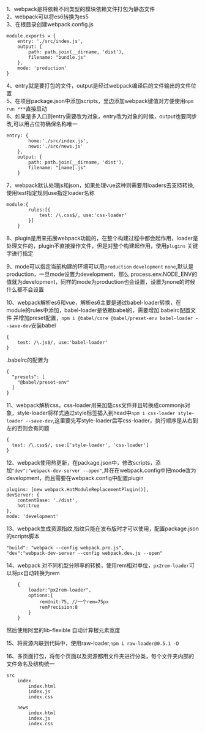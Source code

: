 1、webpack是将依赖不同类型的模块依赖文件打包为静态文件  
2、webpack可以将es6转换为es5  
3、在根目录创建webpack.config.js

    module.exports = {
        entry: './src/index.js',
        output: {
            path: path.join(__dirname, 'dist'),
            filename: "bundle.js"
        },
        mode: 'production'
    }

4、entry就是要打包的文件，output是经过webpack编译后的文件输出的文件位置  
5、在项目package.json中添加scripts，里边添加webpack键值对方便使用`npm run ***`直接启动  
6、如果是多入口则entry需要改为对象，entry改为对象的时候，output也要同步改,可以用占位符确保名称唯一

    entry: {
            home:'./src/index.js',
            news:'./src/news.js'
        },
        output: {
            path: path.join(__dirname, 'dist'),
            filename: "[name].js"
        }
7、webpack默认处理js和json，如果处理vue这种则需要用loaders去支持转换,使用test指定规则use指定loader名称

    module:{
            rules:[{
                test: /\.css$/, use:'css-loader'
            }]
        }

8、plugin是用来拓展webpack功能的，在整个构建过程中都会起作用，loader是处理文件的，plugin不直接操作文件，但是对整个构建起作用，使用`plugins`
关键字进行指定  

9、mode可以指定当前构建的环境可以用`production` `development` `none`,默认是production，一旦mode设置为development，那么
process.env.NODE_ENV的值就为development，同样的mode为production也会设置，设置为none的时候什么都不会设置  

10、webpack解析es6和vue，解析es6主要是通过babel-loader转换，在module的rules中添加，babel-loader是依赖babel的，需要增加.babelrc配置文件
并增加preset配置，`npm i @babel/core @babel/preset-env babel-loader --save-dev`安装babel

    {
        test: /\.js$/, use:'babel-loader'
    }
    
.babelrc的配置为

    {
      "presets": [
        "@babel/preset-env"
      ]
    }

11、webpack解析css，css-loader用来加载css文件并且转换成commonjs对象，style-loader将样式通过style标签插入到head中`npm i css-loader style-loader --save-dev`,这里要先写style-loader后写css-loader，执行顺序是从右到左的否则会有问题

    {
      test: /\.css$/, use:['style-loader', 'css-loader']
    }

12、webpack使用热更新，在package.json中，修改scripts，添加`"dev":"webpack-dev-server --open"`,并在在webpack.config中把mode改为
development，而且需要在webpack.config中配置plugin

    plugins: [new webpack.HotModuleReplacementPlugin()],
    devServer: {
        contentBase: './dist',
        hot:true
    },
    mode: 'development'
    
13、webpack生成资源指纹,指纹只能在发布版时才可以使用，配置package.json的scripts脚本  

    "build": "webpack --config webpack.pro.js",
    "dev":"webpack-dev-server --config webpack.dev.js --open"

14、webpack 对不同机型分辨率的转换，使用rem相对单位，`px2rem-loader`可以将px自动转换为rem

        {
            loader:"px2rem-loader",
            options:{
                remUnit:75, //一个rem=75px
                remPrecision:8
            }
        }
        
然后使用阿里的lib-flexible 自动计算根元素宽度  

15、将资源内联到代码中，使用raw-loader,`npm i raw-loader@0.5.1 -D`  

16、多页面打包，将每个页面以及资源都用文件夹进行分类，每个文件夹内部的文件命名及结构统一

    src
        index
            index.html
            index.js
            index.css

        news
            index.html
            index.js
            index.css


